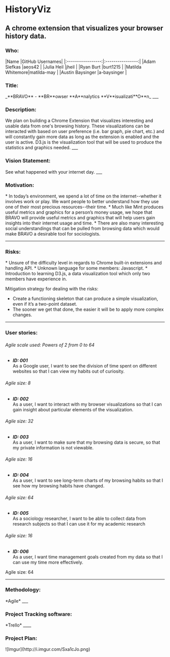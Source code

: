 # HistoryViz
<h2>A chrome extension that visualizes your browser history data.</h2>
<h3>Who:</h3>
|Name             |GitHub Usernames|
|:-----------------:|:----------------:|
|Adam Siefkas     |aeos42          |
|Julia Heil       |jheil           |
|Ryan Burt        |burt1215        |
|Matilda Whitemore|matilda-may     |
|Austin Baysinger |a-baysinger     |

<h3>Title:</h3>
_**BRAVO** - **BR**owser **A**nalytics **V**isualizati**O**n_
___
<h3>Description:</h3>
We plan on building a Chrome Extension that visualizes interesting and usable data from one's browsing history. These visualizations can be interacted with based on user preference (i.e. bar graph, pie chart, etc.) and will constantly gain more data as long as the extension is enabled and the user is active. D3.js is the visualization tool that will be used to produce the statistics and graphics needed.   
___
<h3>Vision Statement:</h3> 
See what happened with your internet day.
___
<h3>Motivation:</h3>
* In today’s environment, we spend a lot of time on the internet--whether it involves work or play. We want people to better understand how they use one of their most precious resources--their time. 
* Much like Mint produces useful metrics and graphics for a person’s money usage, we hope that BRAVO will provide useful metrics and graphics that will help users gain insights into their internet usage and time. 
* There are also many interesting social understandings that can be pulled from browsing data which would make BRAVO a desirable tool for sociologists.

___
<h3>Risks:</h3>
* Unsure of the difficulty level in regards to Chrome built-in extensions and handling API.
* Unknown language for some members: Javascript.
* Introduction to learning D3.js, a data visualization tool which only two members have experience in.

Mitigation strategy for dealing with the risks:<br>
* Create a functioning skeleton that can produce a simple visualization, even if it’s a two-point dataset. 
* The sooner we get that done, the easier it will be to apply more complex changes.  

___
<h3>User stories:</h3>
<h6>Agile scale used: Powers of 2 from 0 to 64</h6>

* __*ID: 001*__<br>
As a Google user, I want to see the division of time spent on different websites so that I can view my habits out of curiosity.<br> 
<h6>Agile size: 8</h6>


* __*ID: 002*__<br>
As a user, I want to interact with my browser visualizations so that I can gain insight about particular elements of the visualization.<br>
<h6>Agile size: 32</h6>


* __*ID: 003*__<br>
As a user, I want to make sure that my browsing data is secure, so that my private information is not viewable.<br>
<h6>Agile size: 16</h6>


* __*ID: 004*__<br>
As a user, I want to see long-term charts of my browsing habits so that I see how my browsing habits have changed.<br>
<h6>Agile size: 64</h6>

* __*ID: 005*__<br>
As a sociology researcher, I want to be able to collect data from research subjects so that I can use it for my academic research<br>
<h6>Agile size: 16</h6>


* __*ID: 006*__<br>
As a user, I want time management goals created from my data so that I can use my time more effectively.<br>
</h6>Agile size: 64</h6>

___
<h3>Methodology:</h3>
*Agile*
___
<h3>Project Tracking software:</h3>
*Trello*
____
<h3>Project Plan:</h3>
![Imgur](http://i.imgur.com/Sxa1cJo.png)
